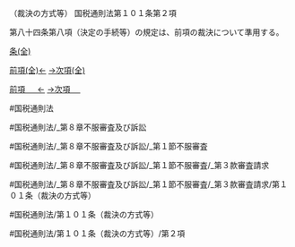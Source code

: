 （裁決の方式等）
国税通則法第１０１条第２項

第八十四条第八項（決定の手続等）の規定は、前項の裁決について準用する。

[条(全)](国税通則法＿＿＿＿＿第１０１条_.md)

[前項(全)←](国税通則法＿＿＿＿＿第１０１条第１項_.md)    [→次項(全)](国税通則法＿＿＿＿＿第１０１条第３項_.md)

[前項 　 ←](国税通則法＿＿＿＿＿第１０１条第１項.md)    [→次項 　 ](国税通則法＿＿＿＿＿第１０１条第３項.md)



#国税通則法

#国税通則法/_第８章不服審査及び訴訟

#国税通則法/_第８章不服審査及び訴訟/_第１節不服審査

#国税通則法/_第８章不服審査及び訴訟/_第１節不服審査/_第３款審査請求

#国税通則法/_第８章不服審査及び訴訟/_第１節不服審査/_第３款審査請求/第１０１条（裁決の方式等）

#国税通則法/第１０１条（裁決の方式等）

#国税通則法/第１０１条（裁決の方式等）/第２項


